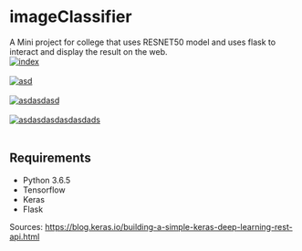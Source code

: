 # imageClassifier
A Mini project for college that uses RESNET50 model and uses flask to interact and display the result on the web.
<br>
<a href="https://ibb.co/mFaP70"><img src="https://preview.ibb.co/kh0rn0/index.png" alt="index" border="0"></a><br><br>
<a href="https://ibb.co/ichFEf"><img src="https://preview.ibb.co/jdRxS0/asd.png" alt="asd" border="0"></a><br><br>
<a href="https://ibb.co/dVGgn0"><img src="https://preview.ibb.co/fAZCuf/asdasdasd.png" alt="asdasdasd" border="0"></a><br><br>
<a href="https://ibb.co/h2kVfL"><img src="https://preview.ibb.co/iKv7S0/asdasdasdasdasdads.png" alt="asdasdasdasdasdads" border="0"></a><br><br>

<h2><strong>Requirements</strong></h2>
<ul>
  <li>Python 3.6.5 </li>
  <li>Tensorflow </li>
  <li>Keras</li>
  <li>Flask</li>
</ul>


Sources:
  https://blog.keras.io/building-a-simple-keras-deep-learning-rest-api.html

